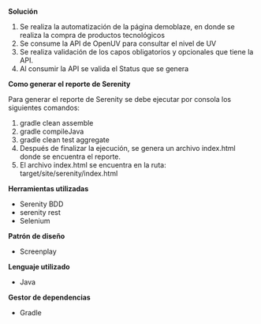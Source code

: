 **Solución**
1. Se realiza la automatización de la página demoblaze, en donde se realiza la compra de productos tecnológicos
2. Se consume la API de OpenUV para consultar el nivel de UV
3. Se realiza validación de los capos obligatorios y opcionales que tiene la API.
4. Al consumir la API se valida el Status que se genera

**Como generar el reporte de Serenity**

Para generar el reporte de Serenity se debe ejecutar por consola los siguientes comandos:
1. gradle clean assemble
2. gradle compileJava
3. gradle clean test aggregate 
4. Después  de finalizar la ejecución, se genera un archivo index.html donde se encuentra el reporte.
5. El archivo index.html se encuentra en la ruta: target/site/serenity/index.html

**Herramientas utilizadas**
* Serenity BDD
* serenity rest
* Selenium

**Patrón de diseño**
* Screenplay

**Lenguaje utilizado**
* Java

**Gestor de dependencias**
* Gradle


